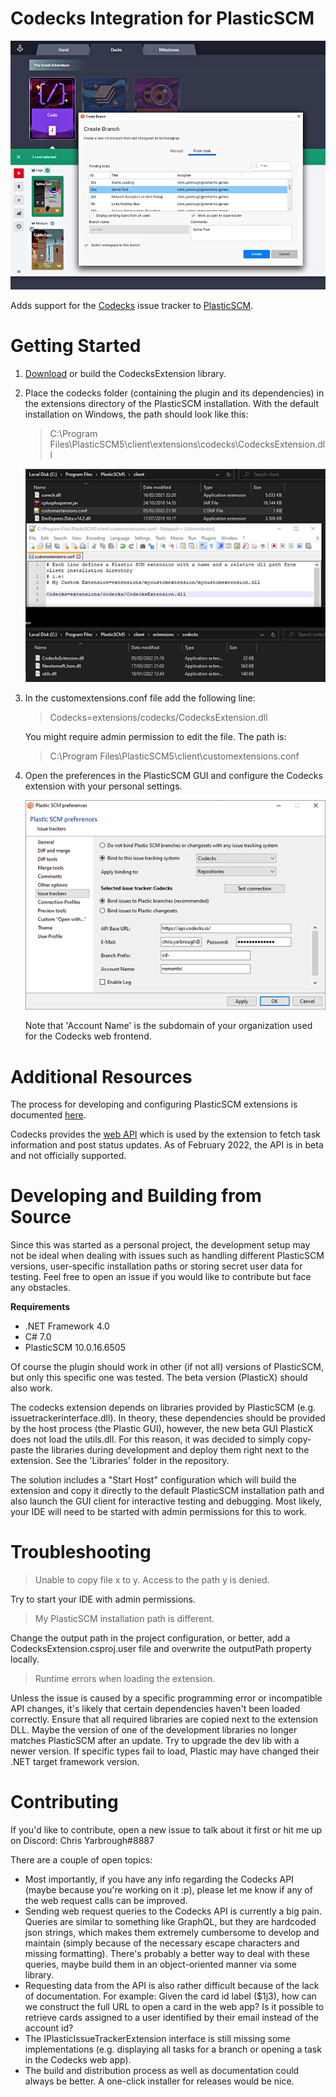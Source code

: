 # Codecks Integration for PlasticSCM #

![](Images/ExtensionPreview.png "Extension Preview")

Adds support for the [Codecks](https://www.codecks.io/) issue tracker to [PlasticSCM](https://www.plasticscm.com/).

# Getting Started #
1) [Download](https://github.com/chrisyarbrough/CodecksPlasticIntegration/releases/latest/download/codecks.zip) or build the CodecksExtension library.

2) Place the codecks folder (containing the plugin and its dependencies) in the extensions directory of the PlasticSCM installation.
   With the default installation on Windows, the path should look like this:
    > C:\Program Files\PlasticSCM5\client\extensions\codecks\CodecksExtension.dll

   ![](Images/PlasticSCM_Configuration.png "PlasticSCM Preferences Window")

3) In the customextensions.conf file add the following line: 
    > Codecks=extensions/codecks/CodecksExtension.dll

    You might require admin permission to edit the file. The path is:
    > C:\Program Files\PlasticSCM5\client\customextensions.conf

4) Open the preferences in the PlasticSCM GUI and configure the Codecks extension with your personal settings.

   ![](Images/PlasticSCM_Preferences.png "PlasticSCM Preferences Window")
   
   Note that 'Account Name' is the subdomain of your organization used for the Codecks web frontend.

# Additional Resources
The process for developing and configuring PlasticSCM extensions is documented 
[here](https://www.plasticscm.com/documentation/extensions/plastic-scm-version-control-task-and-issue-tracking-guide#WritingPlasticSCMcustomextensions).

Codecks provides the [web API](https://manual.codecks.io/api/) 
which is used by the extension to fetch task information and post status updates.
As of February 2022, the API is in beta and not officially supported.

# Developing and Building from Source
Since this was started as a personal project, 
the development setup may not be ideal when dealing with issues such as handling different PlasticSCM versions, 
user-specific installation paths or storing secret user data for testing.
Feel free to open an issue if you would like to contribute but face any obstacles.

**Requirements**
- .NET Framework 4.0
- C# 7.0
- PlasticSCM 10.0.16.6505

Of course the plugin should work in other (if not all) versions of PlasticSCM, but only this specific one was tested.
The beta version (PlasticX) should also work.

The codecks extension depends on libraries provided by PlasticSCM (e.g. issuetrackerinterface.dll).
In theory, these dependencies should be provided by the host process (the Plastic GUI), however,
the new beta GUI PlasticX does not load the utils.dll. For this reason, it was decided to 
simply copy-paste the libraries during development and deploy them right next to the extension.
See the 'Libraries' folder in the repository.

The solution includes a "Start Host" configuration which will build the extension and copy it directly to
the default PlasticSCM installation path and also launch the GUI client for interactive testing and debugging.
Most likely, your IDE will need to be started with admin permissions for this to work.

# Troubleshooting

> Unable to copy file x to y. Access to the path y is denied.

Try to start your IDE with admin permissions.

> My PlasticSCM installation path is different.

Change the output path in the project configuration, or better,
add a CodecksExtension.csproj.user file and overwrite the outputPath property locally.

> Runtime errors when loading the extension.

Unless the issue is caused by a specific programming error or incompatible API changes, 
it's likely that certain dependencies haven't been loaded correctly. 
Ensure that all required libraries are copied next to the extension DLL.
Maybe the version of one of the development libraries no longer matches PlasticSCM after an update.
Try to upgrade the dev lib with a newer version.
If specific types fail to load, Plastic may have changed their .NET target framework version.

# Contributing

If you'd like to contribute, open a new issue to talk about it first or hit me up on Discord: Chris Yarbrough#8887

There are a couple of open topics:
- Most importantly, if you have any info regarding the Codecks API (maybe because you're working on it :p), please let me know if any of the web request calls can be improved.
- Sending web request queries to the Codecks API is currently a big pain. Queries are similar to something like GraphQL, but they are hardcoded json strings, which makes them extremely cumbersome to develop and maintain (simply because of the necessary escape characters and missing formatting). There's probably a better way to deal with these queries, maybe build them in an object-oriented manner via some library.
- Requesting data from the API is also rather difficult because of the lack of documentation. For example: Given the card id label ($1j3), how can we construct the full URL to open a card in the web app? Is it possible to retrieve cards assigned to a user identified by their email instead of the account id?
- The IPlasticIssueTrackerExtension interface is still missing some implementations (e.g. displaying all tasks for a branch or opening a task in the Codecks web app).
- The build and distribution process as well as documentation could always be better. A one-click installer for releases would be nice.
